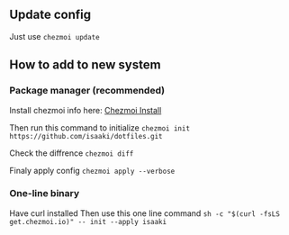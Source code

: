 ## Update config
Just use ```chezmoi update```

## How to add to new system
### Package manager (recommended)
Install chezmoi info here: [Chezmoi Install](https://www.chezmoi.io/install/)

Then run this command to initialize ```chezmoi init https://github.com/isaaki/dotfiles.git```

Check the diffrence ```chezmoi diff```

Finaly apply config ```chezmoi apply --verbose```

### One-line binary
Have curl installed
Then use this one line command `sh -c "$(curl -fsLS get.chezmoi.io)" -- init --apply isaaki`
